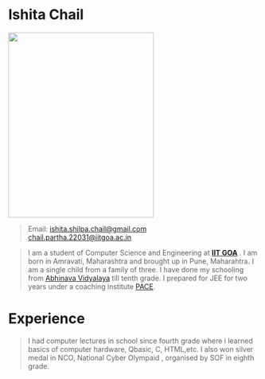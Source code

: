  # Ishita Chail #
 <img src="https://user-images.githubusercontent.com/54792560/232725723-e97407b9-f2f9-4e3f-a7ba-022d205d433a.jpg" width="292" height="372"> 

> Email: <ishita.shilpa.chail@gmail.com> <br>        <chail.partha.22031@iitgoa.ac.in>

> I am a student of Computer Science and Engineering at **[IIT GOA](https://iitgoa.ac.in/)** . I am born in Amravati, Maharashtra and brought up in Pune, Maharahtra. I am a single child from a family of three. I have done my schooling from [Abhinava Vidyalaya](https://en.wikipedia.org/wiki/Abhinava_Vidyalaya,_Pune#:~:text=Abhinava%20Vidyalaya%20English%20Medium%20School,Bhaskar%20Virkar%20alias%20Tatyasaheb%20Virkar.) till tenth grade. I prepared for JEE for two years under a coaching institute [PACE](https://iitianspace.com/).

 # Experience #
> I had computer lectures in school since fourth grade where i learned basics of computer hardware, Qbasic, C, HTML,etc. I also won silver medal in NCO, National Cyber Olympaid , organised by SOF in eighth grade.

